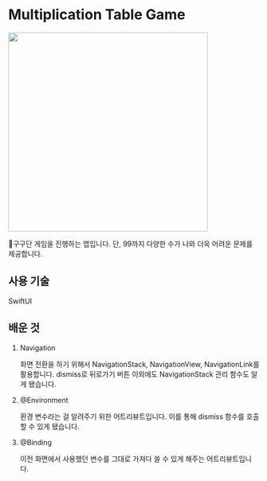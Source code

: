 
# Multiplication Table Game

<img src="https://github.com/CHOIJUNHYUK01/hackingWithSwift/assets/114978803/2be71298-5a43-45e8-9c9b-74f6383f19aa" width="400" />

구구단 게임을 진행하는 앱입니다. 단, 99까지 다양한 수가 나와 더욱 어려운 문제를 제공합니다.

## 사용 기술

SwiftUI

## 배운 것

1. Navigation

   화면 전환을 하기 위해서 NavigationStack, NavigationView, NavigationLink를 활용합니다.
   dismiss로 뒤로가기 버튼 이외에도 NavigationStack 관리 함수도 알게 됐습니다.

2. @Environment

   환경 변수라는 걸 알려주기 위한 어트리뷰트입니다.
   이를 통해 dismiss 함수를 호출할 수 있게 됐습니다.

3. @Binding

   이전 화면에서 사용했던 변수를 그대로 가져다 쓸 수 있게 해주는 어트리뷰트입니다.
